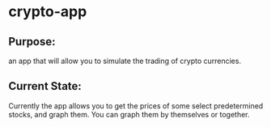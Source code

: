 # crypto-app

## Purpose:
  an app that will allow you to simulate the trading of crypto currencies.

## Current State:
  Currently the app allows you to get the prices of some select predetermined stocks, and graph them. You can graph them by themselves or together.
